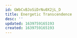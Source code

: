 ```yaml
---
id: GWbCvBJoSiDrNu0X2jL_D
title: Energetic Transcendence
desc: ''
updated: 1639759165193
created: 1639759165193
---
```


